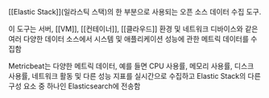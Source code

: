 [[Elastic Stack]](일라스틱 스택)의 한 부분으로 사용되는 오픈 소스 데이터 수집 도구.

이 도구는 서버, [[VM]], [[컨테이너]], [[클라우드]] 환경 및 네트워크 디바이스와 같은 여러 다양한 데이터 소스에서 시스템 및 애플리케이션 성능에 관한 메트릭 데이터를 수집함

Metricbeat는 다양한 메트릭 데이터, 예를 들면 CPU 사용률, 메모리 사용률, 디스크 사용률, 네트워크 활동 및 다른 성능 지표를 실시간으로 수집하고 Elastic Stack의 다른 구성 요소 중 하나인 Elasticsearch에 전송함